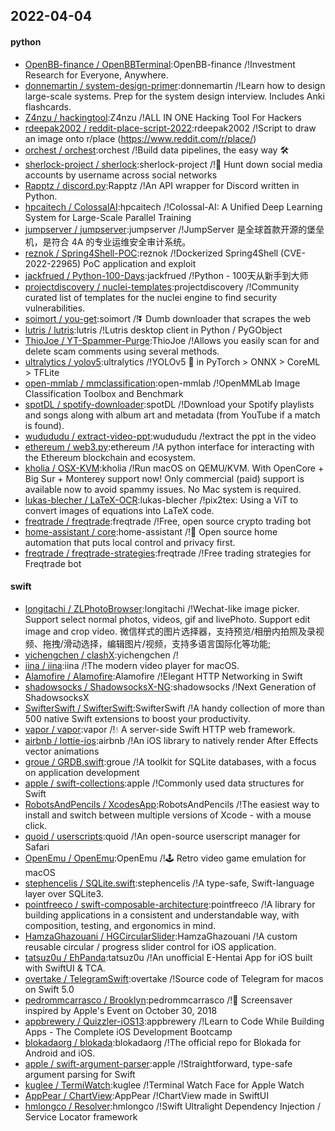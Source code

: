 ## 2022-04-04

#### python
* [OpenBB-finance / OpenBBTerminal](https://github.com/OpenBB-finance/OpenBBTerminal):OpenBB-finance /!Investment Research for Everyone, Anywhere.
* [donnemartin / system-design-primer](https://github.com/donnemartin/system-design-primer):donnemartin /!Learn how to design large-scale systems. Prep for the system design interview. Includes Anki flashcards.
* [Z4nzu / hackingtool](https://github.com/Z4nzu/hackingtool):Z4nzu /!ALL IN ONE Hacking Tool For Hackers
* [rdeepak2002 / reddit-place-script-2022](https://github.com/rdeepak2002/reddit-place-script-2022):rdeepak2002 /!Script to draw an image onto r/place (https://www.reddit.com/r/place/)
* [orchest / orchest](https://github.com/orchest/orchest):orchest /!Build data pipelines, the easy way
🛠️
* [sherlock-project / sherlock](https://github.com/sherlock-project/sherlock):sherlock-project /!🔎
Hunt down social media accounts by username across social networks
* [Rapptz / discord.py](https://github.com/Rapptz/discord.py):Rapptz /!An API wrapper for Discord written in Python.
* [hpcaitech / ColossalAI](https://github.com/hpcaitech/ColossalAI):hpcaitech /!Colossal-AI: A Unified Deep Learning System for Large-Scale Parallel Training
* [jumpserver / jumpserver](https://github.com/jumpserver/jumpserver):jumpserver /!JumpServer 是全球首款开源的堡垒机，是符合 4A 的专业运维安全审计系统。
* [reznok / Spring4Shell-POC](https://github.com/reznok/Spring4Shell-POC):reznok /!Dockerized Spring4Shell (CVE-2022-22965) PoC application and exploit
* [jackfrued / Python-100-Days](https://github.com/jackfrued/Python-100-Days):jackfrued /!Python - 100天从新手到大师
* [projectdiscovery / nuclei-templates](https://github.com/projectdiscovery/nuclei-templates):projectdiscovery /!Community curated list of templates for the nuclei engine to find security vulnerabilities.
* [soimort / you-get](https://github.com/soimort/you-get):soimort /!⏬
Dumb downloader that scrapes the web
* [lutris / lutris](https://github.com/lutris/lutris):lutris /!Lutris desktop client in Python / PyGObject
* [ThioJoe / YT-Spammer-Purge](https://github.com/ThioJoe/YT-Spammer-Purge):ThioJoe /!Allows you easily scan for and delete scam comments using several methods.
* [ultralytics / yolov5](https://github.com/ultralytics/yolov5):ultralytics /!YOLOv5
🚀
in PyTorch > ONNX > CoreML > TFLite
* [open-mmlab / mmclassification](https://github.com/open-mmlab/mmclassification):open-mmlab /!OpenMMLab Image Classification Toolbox and Benchmark
* [spotDL / spotify-downloader](https://github.com/spotDL/spotify-downloader):spotDL /!Download your Spotify playlists and songs along with album art and metadata (from YouTube if a match is found).
* [wudududu / extract-video-ppt](https://github.com/wudududu/extract-video-ppt):wudududu /!extract the ppt in the video
* [ethereum / web3.py](https://github.com/ethereum/web3.py):ethereum /!A python interface for interacting with the Ethereum blockchain and ecosystem.
* [kholia / OSX-KVM](https://github.com/kholia/OSX-KVM):kholia /!Run macOS on QEMU/KVM. With OpenCore + Big Sur + Monterey support now! Only commercial (paid) support is available now to avoid spammy issues. No Mac system is required.
* [lukas-blecher / LaTeX-OCR](https://github.com/lukas-blecher/LaTeX-OCR):lukas-blecher /!pix2tex: Using a ViT to convert images of equations into LaTeX code.
* [freqtrade / freqtrade](https://github.com/freqtrade/freqtrade):freqtrade /!Free, open source crypto trading bot
* [home-assistant / core](https://github.com/home-assistant/core):home-assistant /!🏡
Open source home automation that puts local control and privacy first.
* [freqtrade / freqtrade-strategies](https://github.com/freqtrade/freqtrade-strategies):freqtrade /!Free trading strategies for Freqtrade bot

#### swift
* [longitachi / ZLPhotoBrowser](https://github.com/longitachi/ZLPhotoBrowser):longitachi /!Wechat-like image picker. Support select normal photos, videos, gif and livePhoto. Support edit image and crop video. 微信样式的图片选择器，支持预览/相册内拍照及录视频、拖拽/滑动选择，编辑图片/视频，支持多语言国际化等功能;
* [yichengchen / clashX](https://github.com/yichengchen/clashX):yichengchen /!
* [iina / iina](https://github.com/iina/iina):iina /!The modern video player for macOS.
* [Alamofire / Alamofire](https://github.com/Alamofire/Alamofire):Alamofire /!Elegant HTTP Networking in Swift
* [shadowsocks / ShadowsocksX-NG](https://github.com/shadowsocks/ShadowsocksX-NG):shadowsocks /!Next Generation of ShadowsocksX
* [SwifterSwift / SwifterSwift](https://github.com/SwifterSwift/SwifterSwift):SwifterSwift /!A handy collection of more than 500 native Swift extensions to boost your productivity.
* [vapor / vapor](https://github.com/vapor/vapor):vapor /!💧
A server-side Swift HTTP web framework.
* [airbnb / lottie-ios](https://github.com/airbnb/lottie-ios):airbnb /!An iOS library to natively render After Effects vector animations
* [groue / GRDB.swift](https://github.com/groue/GRDB.swift):groue /!A toolkit for SQLite databases, with a focus on application development
* [apple / swift-collections](https://github.com/apple/swift-collections):apple /!Commonly used data structures for Swift
* [RobotsAndPencils / XcodesApp](https://github.com/RobotsAndPencils/XcodesApp):RobotsAndPencils /!The easiest way to install and switch between multiple versions of Xcode - with a mouse click.
* [quoid / userscripts](https://github.com/quoid/userscripts):quoid /!An open-source userscript manager for Safari
* [OpenEmu / OpenEmu](https://github.com/OpenEmu/OpenEmu):OpenEmu /!🕹
Retro video game emulation for macOS
* [stephencelis / SQLite.swift](https://github.com/stephencelis/SQLite.swift):stephencelis /!A type-safe, Swift-language layer over SQLite3.
* [pointfreeco / swift-composable-architecture](https://github.com/pointfreeco/swift-composable-architecture):pointfreeco /!A library for building applications in a consistent and understandable way, with composition, testing, and ergonomics in mind.
* [HamzaGhazouani / HGCircularSlider](https://github.com/HamzaGhazouani/HGCircularSlider):HamzaGhazouani /!A custom reusable circular / progress slider control for iOS application.
* [tatsuz0u / EhPanda](https://github.com/tatsuz0u/EhPanda):tatsuz0u /!An unofficial E-Hentai App for iOS built with SwiftUI & TCA.
* [overtake / TelegramSwift](https://github.com/overtake/TelegramSwift):overtake /!Source code of Telegram for macos on Swift 5.0
* [pedrommcarrasco / Brooklyn](https://github.com/pedrommcarrasco/Brooklyn):pedrommcarrasco /!🍎
Screensaver inspired by Apple's Event on October 30, 2018
* [appbrewery / Quizzler-iOS13](https://github.com/appbrewery/Quizzler-iOS13):appbrewery /!Learn to Code While Building Apps - The Complete iOS Development Bootcamp
* [blokadaorg / blokada](https://github.com/blokadaorg/blokada):blokadaorg /!The official repo for Blokada for Android and iOS.
* [apple / swift-argument-parser](https://github.com/apple/swift-argument-parser):apple /!Straightforward, type-safe argument parsing for Swift
* [kuglee / TermiWatch](https://github.com/kuglee/TermiWatch):kuglee /!Terminal Watch Face for Apple Watch
* [AppPear / ChartView](https://github.com/AppPear/ChartView):AppPear /!ChartView made in SwiftUI
* [hmlongco / Resolver](https://github.com/hmlongco/Resolver):hmlongco /!Swift Ultralight Dependency Injection / Service Locator framework
